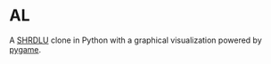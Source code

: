 # AL
A [SHRDLU](https://en.wikipedia.org/wiki/SHRDLU) clone in Python with a graphical visualization powered by [pygame](https://www.pygame.org/news).
